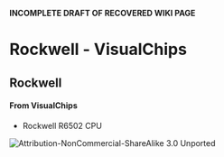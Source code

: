 **INCOMPLETE DRAFT OF RECOVERED WIKI PAGE**

# Rockwell - VisualChips


	

	
	


## Rockwell


	

		


#### From VisualChips


		

		

		

-  Rockwell R6502 CPU


![Attribution-NonCommercial-ShareAlike 3.0 Unported](http://i.creativecommons.org/l/by-nc-sa/3.0/88x31.png)

